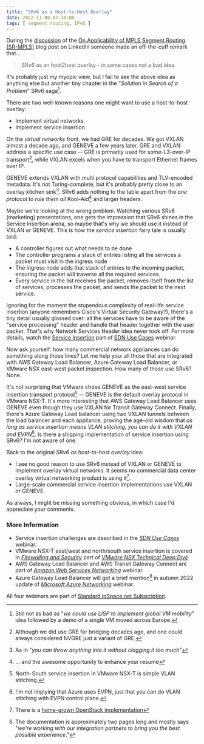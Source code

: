 ```yaml
---
title: "SRv6 as a Host-to-Host Overlay"
date: 2022-11-08 07:38:00
tags: [ segment routing, IPv6 ]
---
```

During the [discussion](https://www.linkedin.com/posts/ivanpepelnjak_on-applicability-of-mpls-segment-routing-activity-6988028852761427968-0Qeq/) of the [On Applicability of MPLS Segment Routing (SR-MPLS)](/2022/10/applicability-sr-mpls.html) blog post on LinkedIn someone made an off-the-cuff remark that...

> SRv6 as an host2host overlay - in some cases not a bad idea

It's probably just my myopic view, but I fail to see the above idea as anything else but another tiny chapter in the "_Solution in Search of a Problem_" SRv6 saga[^LISP].
<!--more-->
There are two well-known reasons one might want to use a host-to-host overlay:

[^LISP]: Still not as bad as "_we could use LISP to implement global VM mobility_" idea followed by a demo of a single VM moved across Europe.

* Implement virtual networks
* Implement service insertion

On the *virtual networks* front, we had GRE for decades. We got VXLAN almost a decade ago, and GENEVE a few years later. GRE and VXLAN address a specific use case -- GRE is primarily used for some-L3-over-IP transport[^NVGRE], while VXLAN excels when you have to transport Ethernet frames over IP.

GENEVE extends VXLAN with multi protocol capabilities and TLV-encoded metadata. It's not Turing-complete, but it's probably pretty close to an overlay kitchen sink[^KS]. SRv6 adds nothing to the table apart from the _one protocol to rule them all_ Kool-Aid[^RE] and larger headers.

[^NVGRE]: Although we did use GRE for bridging decades ago, and one could always considered NVGRE just a variant of GRE.

[^KS]: As in "_you can throw anything into it without clogging it too much_"

[^RE]: ... and the awesome opportunity to enhance your resume

Maybe we're looking at the wrong problem. Watching various SRv6 (marketing) presentations, one gets the impression that SRv6 shines in the Service Insertion arena, so maybe that's why we should use it instead of VXLAN or GENEVE. This is how the _service insertion_ fairy tale is usually told:

* A controller figures out what needs to be done
* The controller programs a stack of entries listing all the services a packet must visit in the ingress node
* The ingress node adds that stack of entries to the incoming packet, ensuring the packet will traverse all the required services.
* Every service in the list receives the packet, removes itself from the list of services, processes the packet, and sends the packet to the next service.

Ignoring for the moment the stupendous complexity of real-life service insertion (anyone remembers Cisco's Virtual Security Gateway?), there's a tiny detail usually glossed over: all the services have to be aware of the "service processing" header and handle that header together with the user packet. That's why Network Services Header idea never took off. For more details, watch the [Service Insertion](https://my.ipspace.net/bin/get/SDNUseCases/5.1%20-%20Service%20Insertion.mp4?doccode=SDNUseCases) part of [SDN Use Cases](https://www.ipspace.net/SDN_Use_Cases) webinar.

Now ask yourself: how many commercial network appliances can do something along those lines? Let me help you: all those that are integrated with AWS Gateway Load Balancer, Azure Gateway Load Balancer, or VMware NSX east-west packet inspection. How many of those use SRv6? None.

It's not surprising that VMware chose GENEVE as the east-west service insertion transport protocol[^NS] -- GENEVE is the default overlay protocol in VMware NSX-T. It's more interesting that AWS Gateway Load Balancer uses GENEVE even though they use VXLAN for Transit Gateway Connect. Finally, there's Azure Gateway Load balancer using two VXLAN tunnels between the load balancer and each appliance, proving the age-old wisdom that _as long as service insertion means VLAN stitching, you can do it with VXLAN and EVPN_[^AE]. Is there a shipping implementation of service insertion using SRv6? I'm not aware of one.

[^NS]: North-South service insertion in VMware NSX-T is simple VLAN stitching.

[^AE]: I'm not implying that Azure uses EVPN, just that you can do VLAN stitching with EVPN control plane.

Back to the original _SRv6 as host-to-host overlay_ idea:

* I see no good reason to use SRv6 instead of VXLAN or GENEVE to implement overlay virtual networks. It seems no commercial data center overlay virtual networking product is using it[^HG].
* Large-scale commercial service insertion implementations use VXLAN or GENEVE.

[^HG]: There is a [home-grown OpenStack implementation](https://speakerdeck.com/line_developers/line-data-center-networking-with-srv6)

As always, I might be missing something obvious, in which case I'd appreciate your comments.

### More Information

* Service insertion challenges are described in the _[SDN Use Cases](https://www.ipspace.net/SDN_Use_Cases)_ webinar.
* VMware NSX-T east/west and north/south service insertion is covered in _[Firewalling and Security](https://my.ipspace.net/bin/list?id=NSX#FW)_ part of _[VMware NSX Technical Deep Dive](https://www.ipspace.net/VMware_NSX_Technical_Deep_Dive)_
* AWS Gateway Load Balancer and AWS Transit Gateway Connect are part of _[Amazon Web Services Networking](https://www.ipspace.net/Amazon_Web_Services_Networking)_ webinar.
* Azure Gateway Load Balancer will get a brief mention[^AGLB] in autumn 2022 update of _[Microsoft Azure Networking](https://www.ipspace.net/Microsoft_Azure_Networking)_ webinar.

All four webinars are part of [Standard ipSpace.net Subscription](https://www.ipspace.net/Subscription/).

[^AGLB]: The documentation is approximately two pages long and mostly says "_we're working with our integration partners to bring you the best possible experience_."
